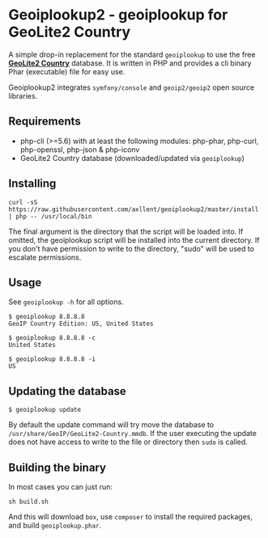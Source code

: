 # Geoiplookup2 - geoiplookup for GeoLite2 Country

A simple drop-in replacement for the standard `geoiplookup` to use the free
**[GeoLite2 Country](https://dev.maxmind.com/geoip/geoip2/geolite2/)** database.
It is written in PHP and provides a cli binary Phar (executable) file for easy use.

Geoiplookup2 integrates `symfony/console` and `geoip2/geoip2` open source libraries.


## Requirements

- php-cli (>=5.6) with at least the following modules: php-phar, php-curl, php-openssl, php-json & php-iconv
- GeoLite2 Country database (downloaded/updated via `geoiplookup`)


## Installing

```shell
curl -sS https://raw.githubusercontent.com/axllent/geoiplookup2/master/install | php -- /usr/local/bin
```

The final argument is the directory that the script will be loaded into. If omitted, the geoiplookup script will be installed
into the current directory. If you don't have permission to write to the directory, "sudo" will be used to escalate permissions.


## Usage

See `geoiplookup -h` for all options.

```shell
$ geoiplookup 8.8.8.8
GeoIP Country Edition: US, United States

$ geoiplookup 8.8.8.8 -c
United States

$ geoiplookup 8.8.8.8 -i
US
```

## Updating the database

```shell
$ geoiplookup update
```

By default the update command will try move the database to `/usr/share/GeoIP/GeoLite2-Country.mmdb`. If the user executing
the update does not have access to write to the file or directory then `sudo` is called.


## Building the binary

In most cases you can just run:

```
sh build.sh
```

And this will download `box`, use `composer` to install the required packages, and build `geoiplookup.phar`.
